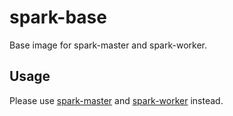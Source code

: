 spark-base
============

Base image for spark-master and spark-worker.

Usage
-----

Please use [spark-master](../../spark-master) and [spark-worker](../../spark-worker) instead.